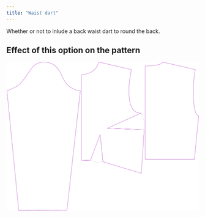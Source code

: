 ```yaml
---
title: "Waist dart"
---
```


Whether or not to inlude a back waist dart to round the back.

## Effect of this option on the pattern

![This image shows the effect of this option by superimposing several variants that have a different value for this option](breanna_waistdart_sample.svg "Effect of this option on the pattern")
